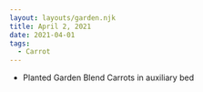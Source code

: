 ```yaml
---
layout: layouts/garden.njk
title: April 2, 2021
date: 2021-04-01
tags:
  - Carrot
---
```

* Planted Garden Blend Carrots in auxiliary bed